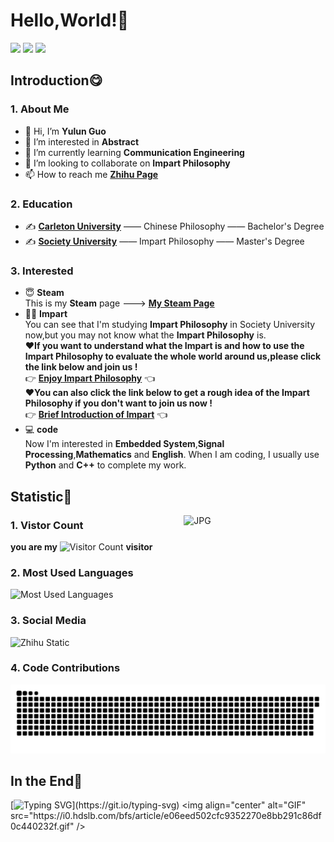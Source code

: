 # Hello,World!👊  

![](https://img.shields.io/badge/-Python-E34F26?style=flat-square&logo=python&logoColor=white)
![](https://img.shields.io/badge/-CSS3-1572B6?style=flat-square&logo=css3)
![](https://img.shields.io/badge/-JavaScript-oringe?style=flat-square&logo=javascript)  

## Introduction😋
### **1. About Me**
- 👋 Hi, I’m **Yulun Guo**
- 👀 I’m interested in **Abstract**
- 🌱 I’m currently learning **Communication Engineering**
- 💞️ I’m looking to collaborate on **Impart Philosophy**
- 📫 How to reach me **[Zhihu Page](https://www.zhihu.com/people/hsbhdsha)**
### **2. Education**  
- ✍ **[Carleton University](https://www.shu.edu.cn/)** —— Chinese Philosophy —— Bachelor's Degree
- ✍ **[Society University](https://www.whu.edu.cn/)** —— Impart Philosophy —— Master's Degree
### **3. Interested**
- 😇 **Steam**  
This is my **Steam** page ---> **[My Steam Page](https://steamcommunity.com/profiles/76561199030548825/)**
- 👯‍♀️ **Impart**  
You can see that I'm studying **Impart Philosophy** in Society University now,but you may not know what the **Impart Philosophy** is.  
**❤If you want to understand what the Impart is and how to use the Impart Philosophy to evaluate the whole world around us,please click the link below and join us !**  
👉 **[Enjoy Impart Philosophy](https://tse2-mm.cn.bing.net/th/id/OIP-C.dFs-uMarweZg64slgQcncwHaHa?pid=ImgDet&rs=1)** 👈  
**❤You can also click the link below to get a rough idea of the Impart Philosophy if you don't want to join us now !**  
👉 **[Brief Introduction of Impart](https://tse2-mm.cn.bing.net/th/id/OIP-C.dFs-uMarweZg64slgQcncwHaHa?pid=ImgDet&rs=1)** 👈  
- 💻 **code**  
Now I'm interested in **Embedded System**,**Signal Processing**,**Mathematics** and **English**.
When I am coding, I usually use **Python** and **C++** to complete my work.

## Statistic🤗
<img align="right" alt="JPG" width=45% src="https://picx.zhimg.com/v2-d1ec9f29f8e78666ebbbe4ab5debb1bf_r.jpg?source=1940ef5c" />  

### **1. Vistor Count**  
**you are my**
![Visitor Count](https://profile-counter.glitch.me/YulunGuo/count.svg)
**visitor**  
### **2. Most Used Languages**  
![Most Used Languages](https://github-readme-stats.vercel.app/api/top-langs/?username=YulunGuo&theme=light&layout=compact)  

### **3. Social Media** 
![Zhihu Static](https://stats.justsong.cn/api/zhihu?username=hsbhdsha)  

### **4. Code Contributions**  
![](https://raw.githubusercontent.com/YulunGuo/YulunGuo/main/assets/github-contribution-grid-snake.svg)  


## In the End🥰  
[![Typing SVG](https://readme-typing-svg.demolab.com?font=Fira+Code&pause=1000&color=06151C&width=435&lines=See+you+again!)](https://git.io/typing-svg)  
<img align="center" alt="GIF" src="https://i0.hdslb.com/bfs/article/e06eed502cfc9352270e8bb291c86df0c440232f.gif" />
